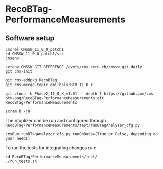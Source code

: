 # RecoBTag-PerformanceMeasurements

## Software setup

```
cmsrel CMSSW_11_0_0_patch1 
cd CMSSW_11_0_0_patch1/src
cmsenv

setenv CMSSW_GIT_REFERENCE /cvmfs/cms.cern.ch/cmssw.git.daily
git cms-init

git cms-addpkg RecoBTag
git cms-merge-topic emilbols:BTV_11_0_X

git clone -b Phase2_11_0_X_v1.01 ---depth 1 https://github.com/cms-btv-pog/RecoBTag-PerformanceMeasurements.git RecoBTag/PerformanceMeasurements

scram b -j8

```

The ntuplizer can be run and configured through ```RecoBTag/PerformanceMeasurements/test/runBTagAnalyzer_cfg.py```

```
cmsRun runBTagAnalyzer_cfg.py runOnData=(True or False, depending on your needs)
```

To run the tests for integrating changes run:

```
cd RecoBTag/PerformanceMeasurements/test/
./run_tests.sh
```
